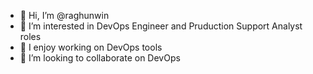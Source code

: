 - 👋 Hi, I’m @raghunwin
- 👀 I’m interested in DevOps Engineer and Pruduction Support Analyst roles
- 🌱 I enjoy working on  DevOps tools
- 💞️ I’m looking to collaborate on DevOps


<!---
raghunwin/raghunwin is a ✨ special ✨ repository because its `README.md` (this file) appears on your GitHub profile.
You can click the Preview link to take a look at your changes.
--->
